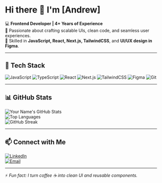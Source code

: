 # Hi there 👋 I'm [Andrew]

💻 **Frontend Developer | 4+ Years of Experience**  
🎨 Passionate about crafting scalable UIs, clean code, and seamless user experiences.  
🚀 Skilled in **JavaScript, React, Next.js, TailwindCSS**, and **UI/UX design in Figma**.  

---

## 🔧 Tech Stack
![JavaScript](https://img.shields.io/badge/JavaScript-ES6+-yellow?logo=javascript)
![TypeScript](https://img.shields.io/badge/TypeScript-blue?logo=typescript)
![React](https://img.shields.io/badge/React-20232A?logo=react&logoColor=61DAFB)
![Next.js](https://img.shields.io/badge/Next.js-black?logo=nextdotjs)
![TailwindCSS](https://img.shields.io/badge/TailwindCSS-38B2AC?logo=tailwind-css&logoColor=white)
![Figma](https://img.shields.io/badge/Figma-FF7262?logo=figma&logoColor=white)
![Git](https://img.shields.io/badge/Git-F05032?logo=git&logoColor=white)

---

## 📊 GitHub Stats
![Your Name's GitHub Stats](https://github-readme-stats.vercel.app/api?username=YOUR_GITHUB_USERNAME&show_icons=true&theme=tokyonight)  
![Top Languages](https://github-readme-stats.vercel.app/api/top-langs/?username=YOUR_GITHUB_USERNAME&layout=compact&theme=tokyonight)  
![GitHub Streak](https://streak-stats.demolab.com/?user=YOUR_GITHUB_USERNAME&theme=tokyonight)

---

## 📫 Connect with Me
[![LinkedIn](https://img.shields.io/badge/LinkedIn-blue?logo=linkedin)](https://linkedin.com/in/dev-wyma)  
[![Email](https://img.shields.io/badge/Email-D14836?logo=gmail&logoColor=white)](mailto:info.wyma@gmail.com)  

---

⚡ *Fun fact: I turn coffee ☕ into clean UI and reusable components.*  
